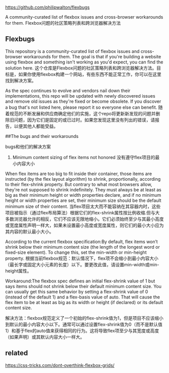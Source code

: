 https://github.com/philipwalton/flexbugs

A community-curated list of flexbox issues and cross-browser workarounds for them.
Flexbox问题的社区策略列表和跨浏览器解决方法

## Flexbugs

This repository is a community-curated list of flexbox issues and cross-browser workarounds for them. The goal is that if you're building a website using flexbox and something isn't working as you'd expect, you can find the solution here.
这个仓库是Flexbox问题的社区策略列表和跨浏览器解决方法。目标是，如果你使用flexbox构建一个网站，有些东西不能正常工作，你可以在这里找到解决方案。

As the spec continues to evolve and vendors nail down their implementations, this repo will be updated with newly discovered issues and remove old issues as they're fixed or become obsolete. If you discover a bug that's not listed here, please report it so everyone else can benefit.
随着规范的不断发展和供应商确定他们的实施，这个repo将更新新发现的问题并删除旧问题，因为它们是固定的或已过时。如果您发现这里没有列出的错误，请报告，以便其他人都能受益。

##The bugs and their workarounds

bugs和他们的解决方案

1. Minimum content sizing of flex items not honored
没有遵守flex项目的最小内容大小

When flex items are too big to fit inside their container, those items are instructed (by the flex layout algorithm) to shrink, proportionally, according to their flex-shrink property. But contrary to what most browsers allow, they're not supposed to shrink indefinitely. They must always be at least as big as their minimum height or width properties declare, and if no minimum height or width properties are set, their minimum size should be the default minimum size of their content.
当flex项目太大而不能容纳在其容器内时，这些项目被指示（通过flex布局算法）根据它们的flex-shrink属性按比例收缩.但与大多数浏览器允许的相反，它们不应该无限地缩小。它们必须始终至少与其最小高度或宽度属性声明一样大，如果未设置最小高度或宽度属性，则它们的最小大小应为其内容的默认最小大小。

According to the current flexbox specification:By default, flex items won’t shrink below their minimum content size (the length of the longest word or fixed-size element). To change this, set the min-width or min-height property.
根据当前flexbox规范：默认情况下，flex项不会缩小到最小内容大小（最长字或固定大小元素的长度）以下。要更改此值，请设置min-width或min-height属性。

Workaround:The flexbox spec defines an initial flex-shrink value of 1 but says items should not shrink below their default minimum content size. You can usually get this same behavior by setting a flex-shrink value of 0 (instead of the default 1) and a flex-basis value of auto. That will cause the flex item to be at least as big as its width or height (if declared) or its default content size.

解决方法：flexbox规范定义了一个初始的flex-shrink值为1，但是项目不应该缩小到默认的最小内容大小以下。通常可以通过设置flex-shrink值为0（而不是默认值1）和基于flex的auto值来获得相同的行为。这将导致flex项至少与其宽度或高度（如果声明）或其默认内容大小一样大。


## related

https://css-tricks.com/dont-overthink-flexbox-grids/












